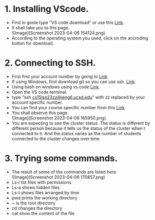 # 1. Installing VScode. <br />
 - First in goole type "VS code download" or use this [Link](https://code.visualstudio.com/download). <br /> 
 - It shall take you to this page. <br />
![Image](Screenshot 2023-04-06 154124.png)
 - According to the operating system you used, click on the accroding button for download.<br />
 
# 2. Connecting to SSH. <br />
 - First find your account number by going to [Link](https://sdacs.ucsd.edu/~icc/index.php). <br />
 - If using Windows, first download git so you can use ssh. [Link](https://gitforwindows.org/).
 - Using bash on windows using vs code [Link](https://stackoverflow.com/questions/42606837/how-do-i-use-bash-on-windows-from-the-visual-studio-code-integrated-terminal/50527994#50527994). <br />
 - Open the VS code terminal. <br />
 - type  "ssh cs15lsp23zz@ieng6.ucsd.edu" with zz replaced by your account specific number. <br /> 
 - You can find your course specific number from this [Link](https://sdacs.ucsd.edu/~icc/index.php). <br /> 
 - You shall observe this page.<br />
![Image](Screenshot 2023-04-06 165950.png)
 - You are expecting to see the cluster status. The status is different by different person because it tells us the status of the cluster when I connected to it. And the status varies as the number of students connected to the cluster changes over time.<br />

# 3. Trying some commands.  <br />
 - The result of some of the commands are listed here. <br />
![Image](Screenshot 2023-04-06 170857.png)
 - Ls-l list files with permissions
 - Ls-a shows hidden files
 - Ls-t shows files arranged by time
 - pwd prints the working directory
 - ~ is the root directory
 - cd changes the directory
 - cat show the content of the file
